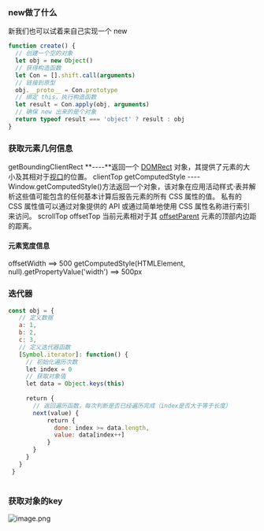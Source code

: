 ### new做了什么

新我们也可以试着来自己实现一个 new

```javascript
function create() {     
  // 创建一个空的对象     
  let obj = new Object()     
  // 获得构造函数     
  let Con = [].shift.call(arguments)     
  // 链接到原型     
  obj.__proto__ = Con.prototype     
  // 绑定 this，执行构造函数     
  let result = Con.apply(obj, arguments)     
  // 确保 new 出来的是个对象     
  return typeof result === 'object' ? result : obj
}
```

### 获取元素几何信息

getBoundingClientRect
**----**返回一个 [DOMRect](https://developer.mozilla.org/zh-CN/docs/Web/API/DOMRect) 对象，其提供了元素的大小及其相对于[视口](https://developer.mozilla.org/zh-CN/docs/Glossary/Viewport)的位置。
clientTop
getComputedStyle
----Window.getComputedStyle()方法返回一个对象，该对象在应用活动样式·表并解析这些值可能包含的任何基本计算后报告元素的所有 CSS 属性的值。 私有的 CSS 属性值可以通过对象提供的 API 或通过简单地使用 CSS 属性名称进行索引来访问。
scrollTop
offsetTop 当前元素相对于其 [offsetParent](https://developer.mozilla.org/zh-CN/docs/Web/API/HTMLElement/offsetParent) 元素的顶部内边距的距离。

#### 元素宽度信息

offsetWidth  ==> 500
getComputedStyle(HTMLElement, null).getPropertyValue('width') ==> 500px

### 迭代器

```javascript
const obj = {
   // 定义数据
   a: 1,
   b: 2,
   c: 3,
   // 定义迭代器函数
   [Symbol.iterator]: function() {
     // 初始化遍历次数
     let index = 0
     // 获取对象值
     let data = Object.keys(this)
 
     return {
       // 返回遍历函数，每次判断是否已经遍历完成（index是否大于等于长度）
       next(value) {
           return {
             done: index >= data.length,
             value: data[index++]
           }
       }
     }
   }
 }
 
```

### 获取对象的key

![image.png](https://cdn.nlark.com/yuque/0/2022/png/28823371/1657518379137-087c6f87-3a42-416b-b674-e447598f8827.png#clientId=u8e936237-91ab-4&from=paste&height=680&id=u54fb41d9&originHeight=850&originWidth=1493&originalType=binary&ratio=1&rotation=0&showTitle=false&size=504194&status=done&style=none&taskId=uc19ca7e5-0f7c-42d3-bffd-c73f0f629d5&title=&width=1194.4)
